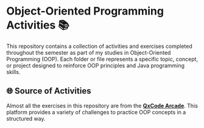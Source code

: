 # Object-Oriented Programming Activities 📚

This repository contains a collection of activities and exercises completed throughout the semester as part of my studies in Object-Oriented Programming (OOP). Each folder or file represents a specific topic, concept, or project designed to reinforce OOP principles and Java programming skills.


## 🌐 Source of Activities

Almost all the exercises in this repository are from the **[QxCode Arcade](https://github.com/qxcodepoo/arcade)**. This platform provides a variety of challenges to practice OOP concepts in a structured way.

